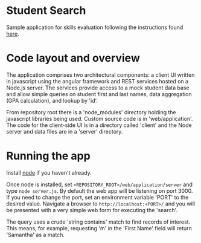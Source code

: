 # Student Search
Sample application for skills evaluation following the instructions found [here](https://drive.google.com/folderview?id=0B2zylj4U-msMfktXNENONTZ2cGF3UXlJMVNnX0FBbmxKNnpMX1VHc3B3LTAwYVY2dlVDc00&usp=sharing).

# Code layout and overview

The application comprises two architectural components: a client UI written in javascript using the angular framework and REST services hosted on a Node.js server. The services provide access to a mock student data base and allow simple queries on student first and last names, data aggregation (GPA calculation), and lookup by 'id'.

From repository root there is a 'node_modules' directory holding the javascript libraries being used. Custom source code is in 'web/application'. The code for the client-side UI is in a directory called 'client' and the Node server and data files are in a 'server' directory.

# Running the app

Install [node](https://nodejs.org/) if you haven't already.

Once node is installed, set `<REPOSITORY_ROOT>/web/application/server` and type `node server.js`. By default the web app will be listening on port 3000. If you need to change the port, set an environment variable 'PORT' to the desired value. Navigate a browser to `http://localhost:<PORT>/` and you will be presented with a very simple web form for executing the 'search'.

The query uses a crude 'string contains' match to find records of interest. This means, for example, requesting 'm' in the 'First Name' field will return 'Samantha' as a match.

